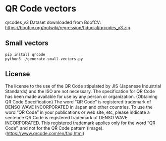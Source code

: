 # QR Code vectors

qrcodes_v3 Dataset downloaded from BoofCV: https://boofcv.org/notwiki/regression/fiducial/qrcodes_v3.zip.

## Small vectors

```
pip install qrcode
python3 ./generate-small-vectors.py
```

## License

The license to the use of the QR Code stipulated by JIS (Japanese Industrial Standards) and the ISO are not necessary.
The specification for QR Code has been made available for use by any person or organization. (Obtaining QR Code Specification)
The word “QR Code” is registered trademark of DENSO WAVE INCORPORATED in Japan and other countries.
To use the word “QR Code” in your publications or web site, etc, please indicate a sentence QR Code is registered trademark of DENSO WAVE INCORPORATED.
This registered trademark applies only for the word “QR Code”, and not for the QR Code pattern (image).
(https://www.qrcode.com/en/faq.html)
